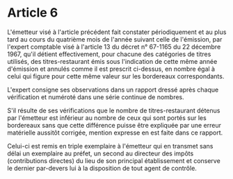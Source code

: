 # Article 6

L'émetteur visé à l'article précédent fait constater périodiquement et au plus tard au cours du quatrième mois de l'année suivant celle de l'émission, par l'expert comptable visé à l'article 13 du décret n° 67-1165 du 22 décembre 1967, qu'il détient effectivement, pour chacune des catégories de titres utilisés, des titres-restaurant émis sous l'indication de cette même année d'émission et annulés comme il est prescrit ci-dessus, en nombre égal à celui qui figure pour cette même valeur sur les bordereaux correspondants.

L'expert consigne ses observations dans un rapport dressé après chaque vérification et numéroté dans une série continue de nombres.

S'il résulte de ses vérifications que le nombre de titres-restaurant détenus par l'émetteur est inférieur au nombre de ceux qui sont portés sur les bordereaux sans que cette différence puisse être expliquée par une erreur matérielle aussitôt corrigée, mention expresse en est faite dans ce rapport.

Celui-ci est remis en triple exemplaire à l'émetteur qui en transmet sans délai un exemplaire au préfet, un second au directeur des impôts (contributions directes) du lieu de son principal établissement et conserve le dernier par-devers lui à la disposition de tout agent de contrôle.
